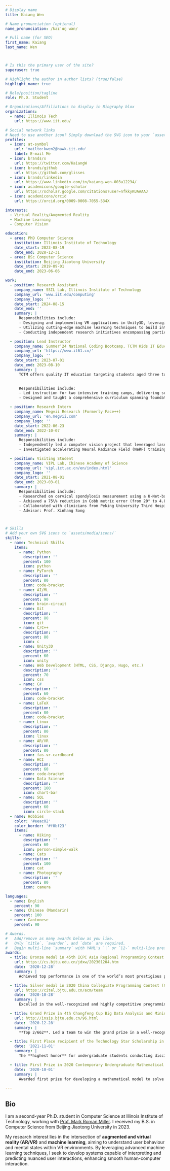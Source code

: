 ```yaml
---
# Display name
title: Kaiang Wen

# Name pronunciation (optional)
name_pronunciation: /kaɪˈɑŋ wən/

# Full name (for SEO)
first_name: Kaiang
last_name: Wen



# Is this the primary user of the site?
superuser: true

# Highlight the author in author lists? (true/false)
highlight_name: true

# Role/position/tagline
role: Ph.D. Student

# Organizations/Affiliations to display in Biography blox
organizations:
  - name: Illinois Tech
    url: https://www.iit.edu/

# Social network links
# Need to use another icon? Simply download the SVG icon to your `assets/media/icons/` folder.
profiles:
  - icon: at-symbol
    url: 'mailto:kwen2@hawk.iit.edu'
    label: E-mail Me
  - icon: brands/x
    url: https://twitter.com/KaiangW
  - icon: brands/github
    url: https://github.com/glisses
  - icon: brands/linkedin
    url: https://www.linkedin.com/in/kaiang-wen-003a12234/
  - icon: academicons/google-scholar
    url: https://scholar.google.com/citations?user=nfkkyKUAAAAJ
  - icon: academicons/orcid
    url: https://orcid.org/0009-0008-7055-534X

interests:
  - Virtual Reality/Augmented Reality
  - Machine Learning
  - Computer Vision

education:
  - area: PhD Computer Science
    institution: Illinois Institute of Technology
    date_start: 2023-08-19
    date_end: 2028-12-31  
  - area: BSc Computer Science
    institution: Beijing Jiaotong University
    date_start: 2019-09-01
    date_end: 2023-06-06

work:
  - position: Research Assistant
    company_name: SSIL Lab, Illinois Institute of Technology
    company_url: 'www.iit.edu/computing'
    company_logo: ''
    date_start: 2024-08-15
    date_end: ''
    summary: |
      Responsibilities include:
      - Designing and implementing VR applications in Unity3D, leveraging spatial computing and advanced motion planning on Oculus Quest to decode user behavior and cognitive states through motion dynamics.
      - Utilizing cutting-edge machine learning techniques to build intelligent systems that interpret and anticipate subtle cognitive states, advancing seamless human-computer interaction.
      - Conducting independent research initiatives encompassing participant recruitment, structured data collection, deep learning experimentation, and comprehensive result analysis.

  - position: Lead Instructor
    company_name: Summer’24 National Coding Bootcamp, TCTM Kids IT Education
    company_url: 'https://www.it61.cn/'
    company_logo: ''
    date_start: 2023-07-01
    date_end: 2023-08-10
    summary: |
      TCTM offers quality IT education targeting students aged three to eighteen through a hybrid platform combining live instruction, classroom tutoring, and online learning. The company was founded in 2002, formerly known as Tarena International, Inc.
  

      Responsibilities include:
      - Led instruction for two intensive training camps, delivering seven classes to 210+ students aged 9 to 18, featuring an engaging, clear, and accessible teaching style.
      - Designed and taught a comprehensive curriculum spanning foundational C++ syntax to advanced algorithms and data structures, integrating cutting-edge computer technologies to inspire young students and cultivate their problem-solving skills.

  - position: Research Intern
    company_name: Megvii Research (Formerly Face++)
    company_url: 'en.megvii.com'
    company_logo: ''
    date_start: 2022-06-23
    date_end: 2022-10-07
    summary: |
      Responsibilities include:
      - Independently led a computer vision project that leveraged laser-illuminated wrist videos to estimate heart rate, integrating traditional digital image processing techniques with deep learning models to improve the accuracy of physiological measurements.
      - Investigated accelerating Neural Radiance Field (NeRF) training using PyTorch, improving computational efficiency in 3D scene reconstruction.

  - position: Visiting Student
    company_name: VIPL Lab, Chinese Academy of Science
    company_url: 'vipl.ict.ac.cn/en/index.html'
    company_logo: ''
    date_start: 2021-08-01
    date_end: 2023-03-01
    summary: |
      Responsibilities include:
      - Researched on cervical spondylosis measurement using a U-Net-based model in PyTorch for segmentation and MMPose for pose estimation. 
      - Achieved a 75\% reduction in Cobb metric error (from 20° to 4.88°) through advanced image processing and model optimization, demonstrating expertise in computer vision and machine learning. 
      - Collaborated with clinicians from Peking University Third Hospital to ensure accurate data labeling and validation.
      - Advisor: Prof. Xinhang Song



# Skills
# Add your own SVG icons to `assets/media/icons/`
skills:
  - name: Technical Skills
    items:
      - name: Python
        description: ''
        percent: 100
        icon: python
      - name: PyTorch
        description: ''
        percent: 80
        icon: code-bracket
      - name: AI/ML
        description: ''
        percent: 90
        icon: brain-circuit
      - name: Git
        description: ''
        percent: 80
        icon: git
      - name: C/C++
        description: ''
        percent: 80
        icon: c
      - name: Unity3D
        description: ''
        percent: 60
        icon: unity
      - name: Web Development (HTML, CSS, Django, Hugo, etc.)
        description: ''
        percent: 70
        icon: css
      - name: C#
        description: ''
        percent: 60
        icon: code-bracket
      - name: LaTeX
        description: ''
        percent: 80
        icon: code-bracket
      - name: Linux
        description: ''
        percent: 80
        icon: linux
      - name: AR/VR
        description: ''
        percent: 80
        icon: fas-vr-cardboard
      - name: HCI
        description: ''
        percent: 60
        icon: code-bracket
      - name: Data Science
        description: ''
        percent: 100
        icon: chart-bar
      - name: SQL
        description: ''
        percent: 60
        icon: circle-stack
  - name: Hobbies
    color: '#eeac02'
    color_border: '#f0bf23'
    items:
      - name: Hiking
        description: ''
        percent: 60
        icon: person-simple-walk
      - name: Cats
        description: ''
        percent: 100
        icon: cat
      - name: Photography
        description: ''
        percent: 80
        icon: camera

languages:
  - name: English
    percent: 90
  - name: Chinese (Mandarin)
    percent: 100
  - name: Cantonese
    percent: 90

# Awards.
#   Add/remove as many awards below as you like.
#   Only `title`, `awarder`, and `date` are required.
#   Begin multi-line `summary` with YAML's `|` or `|2-` multi-line prefix and indent 2 spaces below.
awards:
  - title: Bronze medal in 45th ICPC Asia Regional Programming Contest Jinan Site
    url: https://cs.bjtu.edu.cn/jdxw/202301204.htm
    date: '2020-12-28'
    summary: |
      Achieved top performance in one of the world’s most prestigious programming competitions, showcasing problem-solving, algorithmic thinking, and teamwork under time constraints.

  - title: Silver medal in 2020 China Collegiate Programming Contest (CCPC) Mianyang Site
    url: https://citel.bjtu.edu.cn/acm/team
    date: '2020-10-28'
    summary: |
      Excelled in the well-recognized and highly competitive programming contest requiring teamwork and innovation, demonstrating exceptional algorithmic problem-solving skills.

  - title: Grand Prize in 4th Changfeng Cup Big Data Analysis and Mining Competition
    url: http://insis.bjtu.edu.cn/96.html
    date: '2020-12-28'
    summary: |
      **Top 2/662**. Led a team to win the grand prize in a well-recognized national competition focused on big data analysis and mining. Demonstrated exceptional skills in data analytics, machine learning, and problem-solving by developing an innovative solution to a complex real-life problem. Recognized for outstanding technical proficiency and effective teamwork.

  - title: First Place recipient of the Technology Star Scholarship in School of Computer and Information Technology, BJTU
    date: '2021-11-01'
    summary: |
      The **highest honor** for undergraduate students conducting disciplinary competitions and research innovations.

  - title: First Prize in 2020 Contemporary Undergraduate Mathematical Contest in Modeling, Beijing
    date: '2020-10-01'
    summary: |
      Awarded first prize for developing a mathematical model to solve a real-world problem in a competitive, time-constrained environment. Demonstrated mathematical modeling skills, creative problem-solving, and teamwork.

---
```

## Bio

I am a second-year Ph.D. student in Computer Science at Illinois Institute of Technology, working with [Prof. Mark Roman Miller](https://markromanmiller.com/). I received my B.S. in Computer Science from Beijing Jiaotong University in 2023.

My research interest lies in the intersection of **augmented and virtual reality (AR/VR)** and **machine learning**, aiming to understand user behaviour and mental states within VR environments. By leveraging advanced machine learning techniques, I seek to develop systems capable of interpreting and predicting nuanced user interactions, enhancing smooth human-computer interaction.
